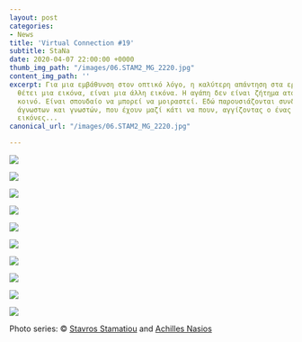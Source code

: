 ```yaml
---
layout: post
categories:
- News
title: 'Virtual Connection #19'
subtitle: StaNa
date: 2020-04-07 22:00:00 +0000
thumb_img_path: "/images/06.STAM2_MG_2220.jpg"
content_img_path: ''
excerpt: Για μια εμβάθυνση στον οπτικό λόγο, η καλύτερη απάντηση στα ερωτήματα που
  θέτει μια εικόνα, είναι μια άλλη εικόνα. Η αγάπη δεν είναι ζήτημα ατομικό, αλλά
  κοινό. Είναι σπουδαίο να μπορεί να μοιραστεί. Εδώ παρουσιάζονται συνδέσεις φίλων,
  άγνωστων και γνωστών, που έχουν μαζί κάτι να πουν, αγγίζοντας ο ένας τον άλλον με
  εικόνες...
canonical_url: "/images/06.STAM2_MG_2220.jpg"

---
```

![](/images/01.STAM2.jpg)

![](/images/02.STAM2_MG_0499.jpg)

![](/images/03.STAM2.jpg)

![](/images/04.STAM2_MG_1149.jpg)

![](/images/05.STAM2.jpg)

![](/images/06.STAM2_MG_2220.jpg)

![](/images/07.STAM2.jpg)

![](/images/08.STAM2_MG_8389.jpg)

![](/images/09.STAM2.jpg)

![](/images/10.STAM2_MG_8445.jpg)

Photo series: © <a href="https://www.facebook.com/profile.php?id=1537524844" target="blank">Stavros Stamatiou</a> and  <a href="https://anikon.org/" target="blank">Achilles Nasios</a>
